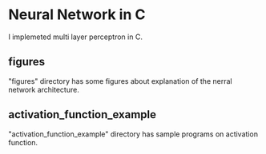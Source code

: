 # Neural Network in C
I implemeted multi layer perceptron in C.

## figures
"figures" directory has some figures about explanation of the nerral network architecture.

## activation_function_example
"activation_function_example" directory has sample programs on activation function.
